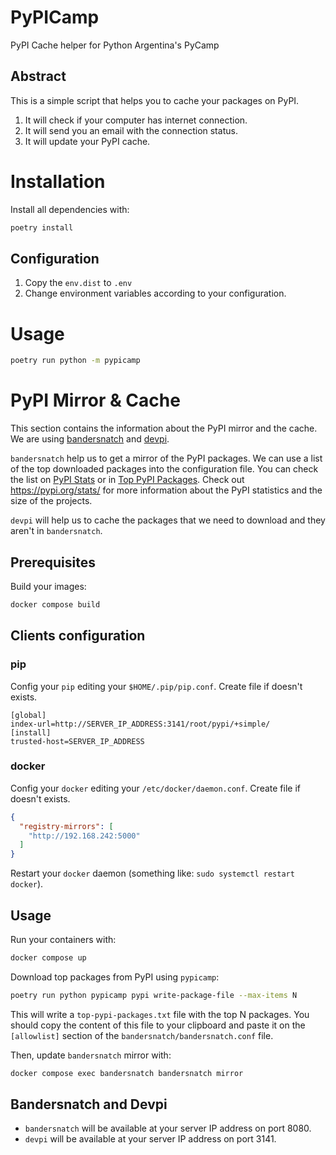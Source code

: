 # PyPICamp

PyPI Cache helper for Python Argentina's PyCamp

## Abstract

This is a simple script that helps you to cache your packages on PyPI.

1. It will check if your computer has internet connection.
2. It will send you an email with the connection status.
3. It will update your PyPI cache.

# Installation

Install all dependencies with:

```bash
poetry install
```

## Configuration

1. Copy the `env.dist` to `.env`
2. Change environment variables according to your configuration.

# Usage

```bash
poetry run python -m pypicamp
```

# PyPI Mirror & Cache

This section contains the information about the PyPI mirror and the cache.
We are using [bandersnatch](https://bandersnatch.readthedocs.io/en/latest/index.html)
and [devpi]().

`bandersnatch` help us to get a mirror of the PyPI packages. We can use a list of the
top downloaded packages into the configuration file. You can check the list on 
[PyPI Stats](https://pypistats.org/top) or in [Top PyPI Packages](https://hugovk.github.io/top-pypi-packages/).
Check out https://pypi.org/stats/ for more information about the PyPI statistics and the
size of the projects.

`devpi` will help us to cache the packages that we need to download and they aren't in
`bandersnatch`.

## Prerequisites

Build your images:

```bash
docker compose build
```

## Clients configuration

### pip

Config your `pip` editing your `$HOME/.pip/pip.conf`. Create file if doesn't exists.

```
[global]
index-url=http://SERVER_IP_ADDRESS:3141/root/pypi/+simple/
[install]
trusted-host=SERVER_IP_ADDRESS
```

### docker

Config your `docker` editing your `/etc/docker/daemon.conf`. Create file if doesn't exists.


```json
{
  "registry-mirrors": [
    "http://192.168.242:5000"
  ]
}
```

Restart your `docker` daemon (something like: `sudo systemctl restart docker`).

## Usage

Run your containers with:

```bash
docker compose up
```

Download top packages from PyPI using `pypicamp`:

```bash
poetry run python pypicamp pypi write-package-file --max-items N
```

This will write a `top-pypi-packages.txt` file with the top N packages. 
You should copy the content of this file to your clipboard and paste it on the 
`[allowlist]` section of the `bandersnatch/bandersnatch.conf` file.

Then, update `bandersnatch` mirror with:

```bash
docker compose exec bandersnatch bandersnatch mirror
```

## Bandersnatch and Devpi

- `bandersnatch` will be available at your server IP address on port 8080.
- `devpi` will be available at your server IP address on port 3141.

